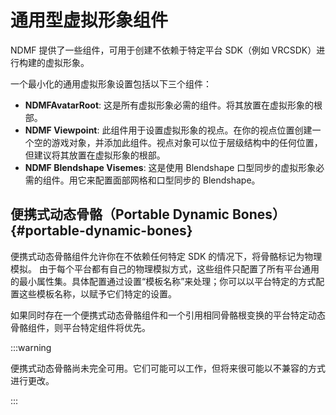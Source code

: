 # 通用型虚拟形象组件

NDMF 提供了一些组件，可用于创建不依赖于特定平台 SDK（例如 VRCSDK）进行构建的虚拟形象。

一个最小化的通用虚拟形象设置包括以下三个组件：
-   **NDMFAvatarRoot**: 这是所有虚拟形象必需的组件。将其放置在虚拟形象的根部。
-   **NDMF Viewpoint**: 此组件用于设置虚拟形象的视点。在你的视点位置创建一个空的游戏对象，并添加此组件。视点对象可以位于层级结构中的任何位置，但建议将其放置在虚拟形象的根部。
-   **NDMF Blendshape Visemes**: 这是使用 Blendshape 口型同步的虚拟形象必需的组件。用它来配置面部网格和口型同步的 Blendshape。

## 便携式动态骨骼（Portable Dynamic Bones） {#portable-dynamic-bones}

便携式动态骨骼组件允许你在不依赖任何特定 SDK 的情况下，将骨骼标记为物理模拟。
由于每个平台都有自己的物理模拟方式，这些组件只配置了所有平台通用的最小属性集。具体配置通过设置“模板名称”来处理；你可以以平台特定的方式配置这些模板名称，以赋予它们特定的设置。

如果同时存在一个便携式动态骨骼组件和一个引用相同骨骼根变换的平台特定动态骨骼组件，则平台特定组件将优先。

:::warning

便携式动态骨骼尚未完全可用。它们可能可以工作，但将来很可能以不兼容的方式进行更改。

:::